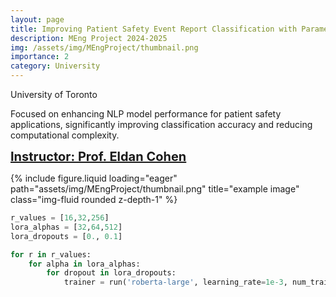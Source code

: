 ```yaml
---
layout: page
title: Improving Patient Safety Event Report Classification with Parameter Efficient Fine-tuned Language Model
description: MEng Project 2024-2025
img: /assets/img/MEngProject/thumbnail.png
importance: 2
category: University
---
```


University of Toronto

Focused on enhancing NLP model performance for patient safety applications, significantly
improving classification accuracy and reducing computational complexity.

<a href="https://www.mie.utoronto.ca/faculty_staff/eldan-cohen/" target="_blank" style="font-size: 20px; font-weight: bold;">Instructor: Prof. Eldan Cohen</a>

<!-- <a href="/assets/pdf/Thesis_Final_Report.pdf" target="_blank" style="font-size: 20px; font-weight: bold;">Thesis Report</a> -->

<div class="row">
    <div class="col-sm mt-3 mt-md-0">
        {% include figure.liquid loading="eager" path="assets/img/MEngProject/thumbnail.png" title="example image" class="img-fluid rounded z-depth-1" %}
    </div>
</div>
<div class="caption">
</div>

```python 
r_values = [16,32,256]
lora_alphas = [32,64,512]
lora_dropouts = [0., 0.1]

for r in r_values:
    for alpha in lora_alphas:
        for dropout in lora_dropouts:
            trainer = run('roberta-large', learning_rate=1e-3, num_train_epochs=10, per_device_train_batch_size=32, r=r, lora_alpha=alpha,lora_dropout=dropout, type = 'lora')
```

